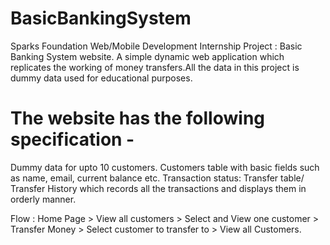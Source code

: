 # BasicBankingSystem
Sparks Foundation Web/Mobile Development Internship Project : Basic Banking System website. 
A simple dynamic web application which replicates the working of money transfers.All the data in this project is
dummy data used for educational purposes.

# The website has the following specification -
  Dummy data for upto 10 customers.
  Customers table with basic fields such as name, email, current balance etc.
 Transaction status:
 Transfer table/ Transfer History which records all the transactions and displays them in orderly manner.

Flow : Home Page > View all customers > Select and View one customer > Transfer Money > Select customer to transfer to > View all Customers.



